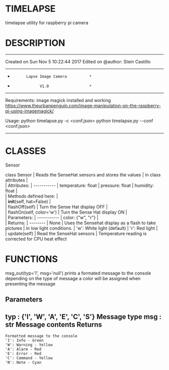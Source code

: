 # TIMELAPSE
timelapse utility for raspberry pi camera

# DESCRIPTION
*****************************************
Created on Sun Nov 5 10:22:44 2017
Edited on 
@author: Stein Castillo

*****************************************
*           Lapse Image Camera          *
*                 V1.0                  *
*****************************************
    
Requirements:
    image magick installed and working
    https://www.theurbanpenguin.com/image-manipulation-on-the-raspberry-pi-using-imagemagick/
    
Usage: 
    python timelapse.py -c <conf.json>
    python timelapse.py --conf <conf.json> 
*****************************************

# CLASSES
Sensor

class Sensor
 |  Reads the SenseHat sensors and stores the values 
 |  in class attributes
 |      
 |      Attributes:
 |      -----------
 |      temperature: float 
 |      pressure: float
 |      humidity: float
 |  
 |  Methods defined here:
 |  
 |  __init__(self, hat=False)
 |  
 |  flashOff(self)
 |      Turn the Sense Hat display OFF
 |  
 |  flashOn(self, color='w')
 |      Turn the Sense Hat display ON
 |      
 |      Parameters:
 |      -----------
 |      color: {"w", "r"}
 |      
 |      Returns:
 |      --------
 |      None
 |          Uses the Sensehat display as a flash to take pictures
 |          in low light conditions.
 |          'w': White light (default)
 |          'r': Red light
 |  
 |  update(self)
 |      Read the SenseHat sensors
     |      Temperature reading is corrected for CPU heat effect

# FUNCTIONS
msg_out(typ='I', msg='null')
    prints a formated message to the console
    depending on the type of message a color will be assigned
    when presenting the message
    
Parameters
----------
typ : {'I', 'W', 'A', 'E', 'C', 'S'}
    Message type
msg : str
    Message contents
Returns
-------
    Formatted message to the console
    'I': Info - Green
    'W': Warning - Yellow
    'A': Alarm - Red
    'E': Error - Red
    'C': Command - Yellow
    'N': Note - Cyan
    
